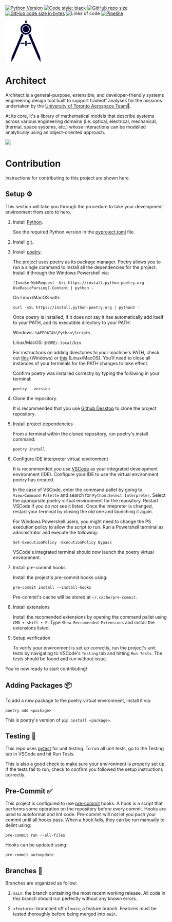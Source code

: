 [![Python Version](https://img.shields.io/badge/language-python-blue.svg)](https://www.python.org/downloads/)
[![Code style: black](https://img.shields.io/badge/code%20style-black-black.svg)](https://github.com/psf/black)
[![GitHub repo size](https://img.shields.io/github/repo-size/spacesys-finch/architect)](https://github.com/spacesys-finch/architect)
[![GitHub code size in bytes](https://img.shields.io/github/languages/code-size/spacesys-finch/architect)](https://github.com/spacesys-finch/architect)
![Lines of code](https://img.shields.io/tokei/lines/github/spacesys-finch/architect)
[![Pipeline](https://github.com/spacesys-finch/architect/actions/workflows/pipeline.yml/badge.svg)](https://github.com/spacesys-finch/architect/actions/workflows/pipeline.yml)


<img src="img/architect-logo.png" height="128">

# Architect
Architect is a general-purpose, extensible, and developer-friendly systems engineering design tool built to support tradeoff analyses for the missions undertaken by the [University of Toronto Aerospace Team](https://www.utat.ca/space-systems):milky_way:.

At its core, it's a library of mathematical models that describe systems across various engineering domains (i.e. optical, electrical, mechanical, thermal, space systems, etc.) whose interactions can be modelled analytically using an object-oriented approach.

<img src="img/utat-logo.png" height="64">

# Contribution
Instructions for contributing to this project are shown here.
## Setup ⚙️
This section will take you through the procedure to take your development environment from zero to hero.
1. Install [Python](https://www.python.org/downloads/).

    See the required Python version in the [pyproject.toml](pyproject.toml) file.

1. Install [git](https://git-scm.com/).

1. Install [poetry](https://python-poetry.org/).

    The project uses poetry as its package manager. Poetry allows you to run a single command to install all the dependencies for the project. Install it through the Windows Powershell via:
    ```
    (Invoke-WebRequest -Uri https://install.python-poetry.org -UseBasicParsing).Content | python -
    ```

    On Linux/MacOS with:
    ```
    curl -sSL https://install.python-poetry.org | python3 -
    ```

    Once poetry is installed, if it does not say it has automatically add itself to your PATH, add its executible directory to your PATH:

    Windows: `%APPDATA%\Python\Scripts`

    Linux/MacOS: `$HOME/.local/bin`
    
    For instructions on adding directories to your machine's PATH, check out [this](https://helpdeskgeek.com/windows-10/add-windows-path-environment-variable/) (Windows) or [this](https://stackoverflow.com/a/19663996) (Linux/MacOS). You'll need to close all instances of your terminals for the PATH changes to take effect. 
    
    Confirm poetry was installed correctly by typing the following in your terminal:
    ```
    poetry --version
    ```

1. Clone the repository.

    It is recommended that you use [Github Desktop](https://desktop.github.com/) to clone the project repository.

1. Install project dependencies

    From a terminal within the cloned repository, run poetry's install command:
    ```
    poetry install
    ```

1. Configure IDE interpreter virtual environment

    It is recommended you use [VSCode](https://code.visualstudio.com/) as your integrated development environment (IDE). Configure your IDE to use the virtual environment poetry has created.
    
    In the case of VSCode, enter the command pallet by going to `View>Command Palette` and search for `Python:Select Interpreter`. Select the appropriate poetry virtual environment for the repository. Restart VSCode if you do not see it listed. Once the intepreter is changed, restart your terminal by closing the old one and launching it again.

    For Windows Powershell users, you might need to change the PS execution policy to allow the script to run. Run a Powershell terminal as administrator and execute the following:
    ```
    Set-ExecutionPolicy -ExecutionPolicy Bypass
    ```
    VSCode's integrated terminal should now launch the poetry virtual environment.

1. Install pre-commit hooks

    Install the project's pre-commit hooks using:
    ```
    pre-commit install --install-hooks
    ```
    
    Pre-commit's cache will be stored at `~/.cache/pre-commit`.


1. Install extensions

    Install the recomended extensions by opening the command pallet using `CMD + shift + P`. Type `Show Reccomended Extensions` and install the extensions listed.

1. Setup verification 

    To verify your environment is set up correctly, run the project's unit tests by navigating to VSCode's `Testing` tab and hitting `Run Tests`. The tests should be found and run without issue.


You're now ready to start contributing!

## Adding Packages 📦
To add a new package to the poetry virtual environment, install it via:
```
poetry add <package>
```
This is poetry's version of `pip install <package>`.

## Testing 🧪
This repo uses [pytest](https://pytest.org/) for unit testing. To run all unit tests, go to the Testing tab in VSCode and hit Run Tests.

This is also a good check to make sure your environment is properly set up. If the tests fail to run, check to confirm you followed the setup instructions correctly.

## Pre-Commit ✅
This project is configured to use [pre-commit](https://pre-commit.com/) hooks. A hook is a script that performs some operation on the repository before every commit. Hooks are used to autoformat and lint code. Pre-commit will not let you push your commit until all hooks pass. When a hook fails, they can be run manually to delint using:
```
pre-commit run --all-files
```

Hooks can be updated using:
```
pre-commit autoupdate
```

## Branches 🌿
Branches are organized as follow:

1. `main`: the branch containing the most recent working release. All code in this branch should run perfectly without any known errors.

1. `<feature>`: branched off of `main`; a feature branch. Features must be tested thoroughly before being merged into `main`.



